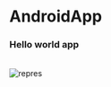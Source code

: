 # AndroidApp
<h3>Hello world app</h3>
<br/>
<img src="https://dzone.com/storage/temp/7224770-4.png" alt="repres"/>

